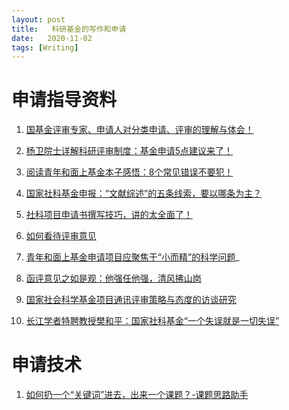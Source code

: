 ```yaml
---
layout: post
title:   科研基金的写作和申请
date:   2020-11-02
tags: [Writing]
---
```


# 申请指导资料

1. [国基金评审专家、申请人对分类申请、评审的理解与体会！](https://mp.weixin.qq.com/s?__biz=Mzg5MzEyNTI0OA==&mid=2247500893&idx=2&sn=e1d7971fc9b40fc0b86ea22e06151ef4&chksm=c03113b2f7469aa47f36b47ea48326af7e3b2245be1ecdc6385d5cb22e3ce3bf88e509f509b6&mpshare=1&scene=24&srcid=0928Ev7TGgGNfMQAXp0LJFYU&sharer_sharetime=1601301717300&sharer_shareid=4905f7abc86408fc345b135a8501550f&key=863832f82a31992a9740fa3601e65bc14e3021c161aa5b04668d370793f9ff52dbe8b16ae4ae1d6a2a206999f4693f7cbe07783e972a047a7cd5f8f25e23dc0a9745a58a1ac589ad445c07da65a329ceb07492edc543a041c334a7127e8daaf72cd079c1b25c6c659f6bb1441e40ba285a92efd7ea9625f33df88777f2f0dbca&ascene=1&uin=MTcxODg3OTg2NA%3D%3D&devicetype=Windows+10+x64&version=6300002f&lang=zh_CN&exportkey=AXaAdjBPoe9p94vx0t7uBFs%3D&pass_ticket=m%2BRFDd94m%2B%2F2qhRZYn2t1EaYcVuTLYrlsaN%2BTersftoKHfloAqB7YotXgT0svTtY&wx_header=0)

2. [杨卫院士详解科研评审制度：基金申请5点建议来了！](https://mp.weixin.qq.com/s?__biz=MzA5OTMxMTUzMw==&mid=2657123944&idx=1&sn=8d8e531c6e56bc6f465a46d25dd56b4e&chksm=8b1094aabc671dbcf4b8f0b7d1aca5cbeadbca6eecc1bace74b6d241b9865ef2eddf2f0bef7a&mpshare=1&scene=24&srcid=0929G1PpJ30AJiV9eOQG6Vkl&sharer_sharetime=1601450778550&sharer_shareid=4905f7abc86408fc345b135a8501550f&key=de283432bfeee269977238473d22a6da8dec38a8b173cb1cd9e752282f789441d6d882166b32780a72c1c513589a13995ce1a1536277492de0fd2002cd8ce40fcf262427a43d0bd68b35ffb965821522eac1f0b75854bebf655350e7b1c22af471988b24100b6201a7b2e4c782e5bf20f0faba2f0cde4f06c58607714413eeb4&ascene=1&uin=MTcxODg3OTg2NA%3D%3D&devicetype=Windows+10+x64&version=6300002f&lang=zh_CN&exportkey=Ab1BpoL0dvbwV8xqPfIA01M%3D&pass_ticket=m%2BRFDd94m%2B%2F2qhRZYn2t1EaYcVuTLYrlsaN%2BTersftoKHfloAqB7YotXgT0svTtY&wx_header=0)

3. [阅读青年和面上基金本子感悟：8个常见错误不要犯！](https://mp.weixin.qq.com/s?__biz=MzA5OTMxMTUzMw==&mid=2657123794&idx=2&sn=2fdf9a33ae625e466a42abb9ee734560&chksm=8b109710bc671e0697a38d156f7391b1702ae11cd99d8525c75c544a3983704c83613e54300d&mpshare=1&scene=24&srcid=0925fgOlVPcD1Q5HPzfqrM0V&sharer_sharetime=1601007680448&sharer_shareid=4905f7abc86408fc345b135a8501550f&key=8bb62c5c0374597186b19320b90afd60bf4608bdebc590658bc061e3657df7791c380eb2bdfeb9541617e2f11310e764f269bffdcddbd57628726fdfb34f616693559cbbb6e3a553bedd28ac10e0fc0b256c1541b0fc2e8b049ec40a92db63f3211802a2b65667df894145580679a0287601435539deb97a4648d6c72d02bf5f&ascene=1&uin=MTcxODg3OTg2NA%3D%3D&devicetype=Windows+10+x64&version=6300002f&lang=zh_CN&exportkey=AWnD1RgUxLerfEVQ7FRHD5c%3D&pass_ticket=m%2BRFDd94m%2B%2F2qhRZYn2t1EaYcVuTLYrlsaN%2BTersftoKHfloAqB7YotXgT0svTtY&wx_header=0)

4. [国家社科基金申报：“文献综述”的五条线索，要以哪条为主？
](https://mp.weixin.qq.com/s?__biz=MzU2NjM3Mzk0Nw==&mid=2247513712&idx=5&sn=b4268ac167b8ad5797bb97eba134a343&chksm=fcaf8d24cbd804320aafb80b27aac4583b4e82c2f24ca41dc0dc0f24869d1f230ba307e58fcd&mpshare=1&scene=24&srcid=0510IW207WwCTN6Bjcd6L7o4&sharer_sharetime=1589080113411&sharer_shareid=4905f7abc86408fc345b135a8501550f&key=f3d9c59dc43281a76681f92d437f759f6b67823cbf42b4279e960e5920af5a9b95fdb007b7b2466ecbc2d5d653d040a09374ee9fb82a7d3040bf3e3b9e27ad01f859a61eb805a2d1b0d5e54651f66656&ascene=1&uin=MTcxODg3OTg2NA%3D%3D&devicetype=Windows+10+x64&version=6209007b&lang=zh_CN&exportkey=AVFUP6k%2BMua7rQONrSqVMhg%3D&pass_ticket=FUzNWwFSWWzYqRowh73gsE9QGyZN2CedqDWpZvY6jhXWPoefX40bMckslG0zwQfN)

5. [社科项目申请书撰写技巧，讲的太全面了！](https://mp.weixin.qq.com/s?__biz=MzA4NTkzMTgwMA==&mid=2654935970&idx=1&sn=1060dea4c98ebf1fba2dde1cec6303b1&chksm=841bd9d5b36c50c3fd8a2bb1c160f2b3552e1716bcabf33b792f5286aba29e18dc8d9f5d00a4&mpshare=1&scene=24&srcid=0826xzAqAWvBpWWRRLb2dBuF&sharer_sharetime=1598452171521&sharer_shareid=4905f7abc86408fc345b135a8501550f&key=863832f82a31992a2f6c48660adc5e308beedca0f81e576de10b405268ec92d8285dd53ed81d4a41781967a0cf680cb8a14af8b2eac5bb84bdd8b21e9ebe1e4f238c56fc47d5a4c2c7c41aa6917790c102ee83bffbb51e04aebc9dbb4e068722e73ee39ec53df62eb1855ee47b6af29aa889bb729779b58977338556cfb37635&ascene=1&uin=MTcxODg3OTg2NA%3D%3D&devicetype=Windows+10+x64&version=6300002f&lang=zh_CN&exportkey=AdbgfDo1KpMaYXqpHmwN4L0%3D&pass_ticket=m%2BRFDd94m%2B%2F2qhRZYn2t1EaYcVuTLYrlsaN%2BTersftoKHfloAqB7YotXgT0svTtY&wx_header=0)

5. [如何看待评审意见](https://mp.weixin.qq.com/s?__biz=MzI5NTA2Nzc5MQ==&mid=2651727271&idx=1&sn=45856adc6ab20396e1e6152a2a76c9e0&chksm=f7a3cc47c0d44551643b1ed57b1e5c152140c5832182073118849f63439158d0cb8e570816b7&mpshare=1&scene=24&srcid=0922khskXMxo6kSrnGjAvN3F&sharer_sharetime=1600782371732&sharer_shareid=4905f7abc86408fc345b135a8501550f&key=8bb62c5c037459710c683ef4a0ad577690b6435836da7b149751a5621b1df7b1b996245a4be7a5de1ec1097cae73df2078cd16b63f17761b63e275b7c3095dbc65c3e3a6a08b2bfe73ec23aaa17357bf41926c0e0d26522238ff61d54a03661dc07838c18f9b909f4c83b5c639bab409af2591f4a346e96613a974ec195e1bea&ascene=1&uin=MTcxODg3OTg2NA%3D%3D&devicetype=Windows+10+x64&version=6300002f&lang=zh_CN&exportkey=AVjfvuC%2F%2BYTIHrLdLLRm0K4%3D&pass_ticket=m%2BRFDd94m%2B%2F2qhRZYn2t1EaYcVuTLYrlsaN%2BTersftoKHfloAqB7YotXgT0svTtY&wx_header=0)

6. [青年和面上基金申请项目应聚焦于“小而精”的科学问题](https://mp.weixin.qq.com/s/Iz8BoZD9aI_yGjOItRGosQ)_

7. [函评意见之如是观：他强任他强，清风拂山岗](https://mp.weixin.qq.com/s/S2WXVZBPWKUFpLZYXneeFQ)

8. [国家社会科学基金项目通讯评审策略与态度的访谈研究](https://m.sohu.com/sa/126888141_161093?from=timeline)

9. [长江学者特聘教授樊和平：国家社科基金“一个失误就是一切失误”](https://mp.weixin.qq.com/s/xuthbLm_9j50MqlqnieCWw)

# 申请技术

1. [如何扔一个“关键词”进去，出来一个课题？-课题思路助手](https://mp.weixin.qq.com/s/_qDZ3ctwba0VG2FhHb-yxQ)